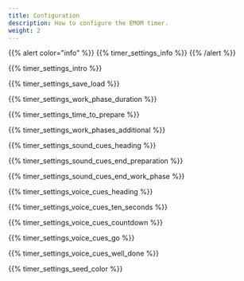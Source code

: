 ```yaml
---
title: Configuration
description: How to configure the EMOM timer.
weight: 2
---
```


{{% alert  color="info" %}}
{{% timer_settings_info %}}
{{% /alert %}}

{{% timer_settings_intro %}}

{{% timer_settings_save_load %}}

{{% timer_settings_work_phase_duration %}}

{{% timer_settings_time_to_prepare %}}

{{% timer_settings_work_phases_additional %}}

{{% timer_settings_sound_cues_heading %}}

{{% timer_settings_sound_cues_end_preparation %}}

{{% timer_settings_sound_cues_end_work_phase %}}

{{% timer_settings_voice_cues_heading %}}

{{% timer_settings_voice_cues_ten_seconds %}}

{{% timer_settings_voice_cues_countdown %}}

{{% timer_settings_voice_cues_go %}}

{{% timer_settings_voice_cues_well_done %}}

{{% timer_settings_seed_color %}}
